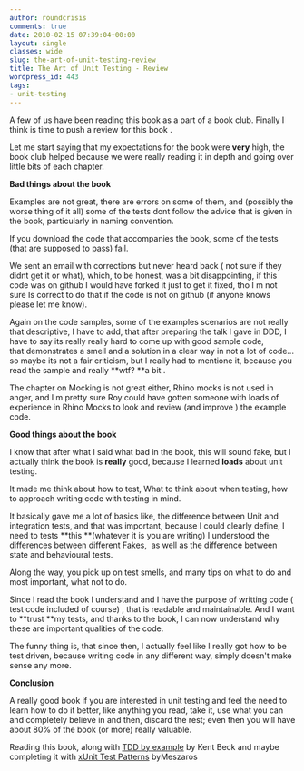 ```yaml
---
author: roundcrisis
comments: true
date: 2010-02-15 07:39:04+00:00
layout: single
classes: wide
slug: the-art-of-unit-testing-review
title: The Art of Unit Testing - Review
wordpress_id: 443
tags:
- unit-testing
---
```


A few of us have been reading this book as a part of a book club. Finally I think is time to push a review for this book .

Let me start saying that my expectations for the book were **very** high, the book club helped because we were really reading it in depth and going over little bits of each chapter.

**Bad things about the book**

Examples are not great, there are errors on some of them, and (possibly the worse thing of it all) some of the tests dont follow the advice that is given in the book, particularly in naming convention.

If you download the code that accompanies the book, some of the tests (that are supposed to pass) fail.

We sent an email with corrections but never heard back ( not sure if they didnt get it or what), which, to be honest, was a bit disappointing, if this code was on github I would have forked it just to get it fixed, tho I m not sure Is correct to do that if the code is not on github (if anyone knows please let me know).

Again on the code samples, some of the examples scenarios are not really that descriptive, I have to add, that after preparing the talk I gave in DDD, I have to say its really really hard to come up with good sample code, that demonstrates a smell and a solution in a clear way in not a lot of code... so maybe its not a fair criticism, but I really had to mentione it, because you read the sample and really **wtf? **a bit .

The chapter on Mocking is not great either, Rhino mocks is not used in anger, and I m pretty sure Roy could have gotten someone with loads of experience in Rhino Mocks to look and review (and improve ) the example code.

**Good things about the book**

I know that after what I said what bad in the book, this will sound fake, but I actually think the book is **really** good, because I learned **loads** about unit testing.

It made me think about how to test, What to think about when testing, how to approach writing code with testing in mind.

It basically gave me a lot of basics like, the difference between Unit and integration tests, and that was important, because I could clearly define, I need to tests **this **(whatever it is you are writing) I understood the differences between different [Fakes](http://martinfowler.com/articles/mocksArentStubs.html),  as well as the difference between state and behavioural tests.

Along the way, you pick up on test smells, and many tips on what to do and most important, what not to do.

Since I read the book I understand and I have the purpose of writting code ( test code included of course) , that is readable and maintainable. And I want to **trust **my tests, and thanks to the book, I can now understand why these are important qualities of the code.

The funny thing is, that since then, I actually feel like I really got how to be test driven, because writing code in any different way, simply doesn't make sense any more.

**Conclusion**

A really good book if you are interested in unit testing and feel the need to learn how to do it better, like anything you read, take it, use what you can and completely believe in and then, discard the rest; even then you will have about 80% of the book (or more) really valuable.

Reading this book, along with [TDD by example](http://www.amazon.com/Test-Driven-Development-Kent-Beck/dp/0321146530) by Kent Beck and maybe completing it with [xUnit Test Patterns](http://xunitpatterns.com/) byMeszaros
